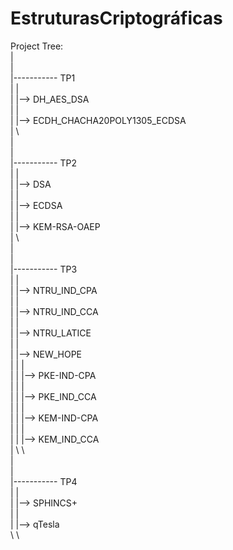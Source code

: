 # EstruturasCriptográficas


Project Tree:  
|  
|  
|----------- TP1  
|             |  
|             |-->  DH_AES_DSA  
|             |  
|             |--> ECDH_CHACHA20POLY1305_ECDSA  
|             \  
|               
|               
|----------- TP2  
|             |  
|             |--> DSA  
|             |  
|             |--> ECDSA  
|             |  
|             |--> KEM-RSA-OAEP  
|             \  
|               
|               
|----------- TP3  
|             |  
|             |--> NTRU_IND_CPA  
|             |  
|             |--> NTRU_IND_CCA    
|             |  
|             |--> NTRU_LATICE  
|             |  
|             |--> NEW_HOPE  
|             |       |  
|             |       |--> PKE-IND-CPA  
|             |       |  
|             |       |--> PKE_IND_CCA  
|             |       |  
|             |       |--> KEM-IND-CPA  
|             |       |  
|             |       |--> KEM_IND_CCA  
|             \       \  
|  
|  
|----------- TP4  
|             |  
|             |--> SPHINCS+  
|             |  
|             |--> qTesla  
\             \  


